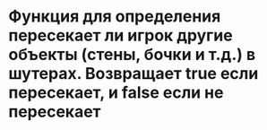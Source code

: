 # Функция для определения пересекает ли игрок другие объекты (стены, бочки и т.д.) в шутерах. Возвращает true если пересекает, и false если не пересекает
